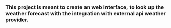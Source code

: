 ### This project is meant to create an web interface, to look up the weather forecast with the integration with external api weather provider.